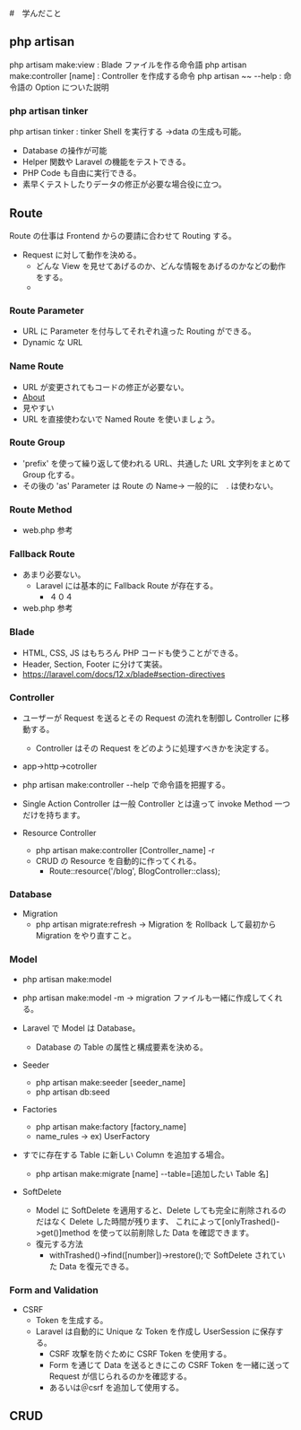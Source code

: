 #　学んだこと

## php artisan

php artisam make:view : Blade ファイルを作る命令語
php artisan make:controller [name] : Controller を作成する命令
php artisan ~~ --help : 命令語の Option についた説明

### php artisan tinker

php artisan tinker : tinker Shell を実行する
→data の生成も可能。

-   Database の操作が可能
-   Helper 関数や Laravel の機能をテストできる。
-   PHP Code も自由に実行できる。
-   素早くテストしたりデータの修正が必要な場合役に立つ。

## Route

Route の仕事は Frontend からの要請に合わせて Routing する。

-   Request に対して動作を決める。
    -   どんな View を見せてあげるのか、どんな情報をあげるのかなどの動作をする。
    -

### Route Parameter

-   URL に Parameter を付与してそれぞれ違った Routing ができる。
-   Dynamic な URL

### Name Route

-   URL が変更されてもコードの修正が必要ない。
-   <a href="{{ route('about') }}">About</a>
-   見やすい
-   URL を直接使わないで Named Route を使いましょう。

### Route Group

-   'prefix' を使って繰り返して使われる URL、共通した URL 文字列をまとめて Group 化する。
-   その後の 'as' Parameter は Route の Name→ 一般的に　. は使わない。

### Route Method

-   web.php 参考

### Fallback Route

-   あまり必要ない。
    -   Laravel には基本的に Fallback Route が存在する。
        -   ４０４
-   web.php 参考

### Blade

-   HTML, CSS, JS はもちろん PHP コードも使うことができる。
-   Header, Section, Footer に分けて実装。
-   https://laravel.com/docs/12.x/blade#section-directives

### Controller

-   ユーザーが Request を送るとその Request の流れを制御し Controller に移動する。
    -   Controller はその Request をどのように処理すべきかを決定する。
-   app->http->cotroller
-   php artisan make:controller --help で命令語を把握する。
-   Single Action Controller は一般 Controller とは違って invoke Method 一つだけを持ちます。

-   Resource Controller
    -   php artisan make:controller [Controller_name] -r
    -   CRUD の Resource を自動的に作ってくれる。
        -   Route::resource('/blog', BlogController::class);

### Database

-   Migration
    -   php artisan migrate:refresh -> Migration を Rollback して最初から Migration をやり直すこと。

### Model

-   php artisan make:model
-   php artisan make:model -m -> migration ファイルも一緒に作成してくれる。

-   Laravel で Model は Database。
    -   Database の Table の属性と構成要素を決める。
-   Seeder
    -   php artisan make:seeder [seeder_name]
    -   php artisan db:seed
-   Factories
    -   php artisan make:factory [factory_name]
    -   name_rules -> ex) UserFactory
-   すでに存在する Table に新しい Column を追加する場合。

    -   php artisan make:migrate [name] --table=[追加したい Table 名]

-   SoftDelete
    -   Model に SoftDelete を適用すると、Delete しても完全に削除されるのだはなく Delete した時間が残ります、
        これによって[onlyTrashed()->get()]method を使って以前削除した Data を確認できます。
    -   復元する方法
        -   withTrashed()->find([number])->restore();で SoftDelete されていた Data を復元できる。

### Form and Validation

-   CSRF
    -   Token を生成する。
    -   Laravel は自動的に Unique な Token を作成し UserSession に保存する。
        -   CSRF 攻撃を防ぐために CSRF Token を使用する。
        -   Form を通じて Data を送るときにこの CSRF Token を一緒に送って Request が信じられるのかを確認する。
        -   <input type="hidden" name="__token" value="{{ csrf_token() }}">あるいは＠csrf を追加して使用する。

## CRUD

